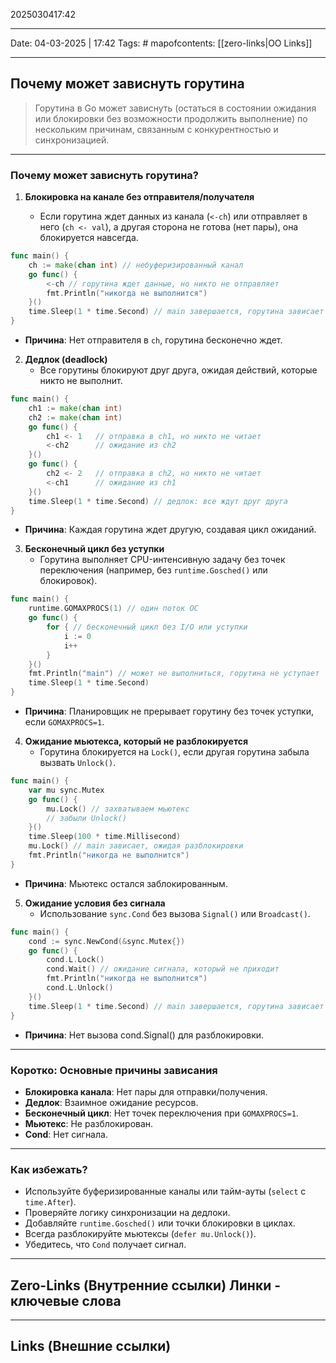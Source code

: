 2025030417:42
___
Date: 04-03-2025 | 17:42
Tags: #
mapofcontents: [[zero-links|OO Links]]
___
## Почему может зависнуть горутина

> Горутина в Go может зависнуть (остаться в состоянии ожидания или блокировки без возможности продолжить выполнение) по нескольким причинам, связанным с конкурентностью и синхронизацией.

___
### Почему может зависнуть горутина?

1. **Блокировка на канале без отправителя/получателя**
    
    - Если горутина ждет данных из канала (`<-ch`) или отправляет в него (`ch <- val`), а другая сторона не готова (нет пары), она блокируется навсегда.

```go
func main() {
    ch := make(chan int) // небуферизированный канал
    go func() {
        <-ch // горутина ждет данные, но никто не отправляет
        fmt.Println("никогда не выполнится")
    }()
    time.Sleep(1 * time.Second) // main завершается, горутина зависает
}
```

-  **Причина**: Нет отправителя в `ch`, горутина бесконечно ждет.

2. **Дедлок (deadlock)**
    - Все горутины блокируют друг друга, ожидая действий, которые никто не выполнит.

```go
func main() {
    ch1 := make(chan int)
    ch2 := make(chan int)
    go func() {
        ch1 <- 1   // отправка в ch1, но никто не читает
        <-ch2      // ожидание из ch2
    }()
    go func() {
        ch2 <- 2   // отправка в ch2, но никто не читает
        <-ch1      // ожидание из ch1
    }()
    time.Sleep(1 * time.Second) // дедлок: все ждут друг друга
}
```

- **Причина**: Каждая горутина ждет другую, создавая цикл ожиданий.

3. **Бесконечный цикл без уступки**
    - Горутина выполняет CPU-интенсивную задачу без точек переключения (например, без `runtime.Gosched()` или блокировок).

```go
func main() {
    runtime.GOMAXPROCS(1) // один поток ОС
    go func() {
        for { // бесконечный цикл без I/O или уступки
            i := 0
            i++
        }
    }()
    fmt.Println("main") // может не выполниться, горутина не уступает
    time.Sleep(1 * time.Second)
}
```

- **Причина**: Планировщик не прерывает горутину без точек уступки, если `GOMAXPROCS=1`.

4. **Ожидание мьютекса, который не разблокируется**
    - Горутина блокируется на `Lock()`, если другая горутина забыла вызвать `Unlock()`.

```go
func main() {
    var mu sync.Mutex
    go func() {
        mu.Lock() // захватываем мьютекс
        // забыли Unlock()
    }()
    time.Sleep(100 * time.Millisecond)
    mu.Lock() // main зависает, ожидая разблокировки
    fmt.Println("никогда не выполнится")
}
```

-  **Причина**: Мьютекс остался заблокированным.

5. **Ожидание условия без сигнала**
    - Использование `sync.Cond` без вызова `Signal()` или `Broadcast()`.

```go
func main() {
    cond := sync.NewCond(&sync.Mutex{})
    go func() {
        cond.L.Lock()
        cond.Wait() // ожидание сигнала, который не приходит
        fmt.Println("никогда не выполнится")
        cond.L.Unlock()
    }()
    time.Sleep(1 * time.Second) // main завершается, горутина зависает
}
```

 - **Причина**: Нет вызова cond.Signal() для разблокировки.

---
### Коротко: Основные причины зависания

- **Блокировка канала**: Нет пары для отправки/получения.
- **Дедлок**: Взаимное ожидание ресурсов.
- **Бесконечный цикл**: Нет точек переключения при `GOMAXPROCS=1`.
- **Мьютекс**: Не разблокирован.
- **Cond**: Нет сигнала.

---
### Как избежать?

- Используйте буферизированные каналы или тайм-ауты (`select` с `time.After`).
- Проверяйте логику синхронизации на дедлоки.
- Добавляйте `runtime.Gosched()` или точки блокировки в циклах.
- Всегда разблокируйте мьютексы (`defer mu.Unlock()`).
- Убедитесь, что `Cond` получает сигнал.

-----
**Zero-Links**  (Внутренние ссылки) Линки - ключевые слова
-

------
**Links** (Внешние ссылки)
-
